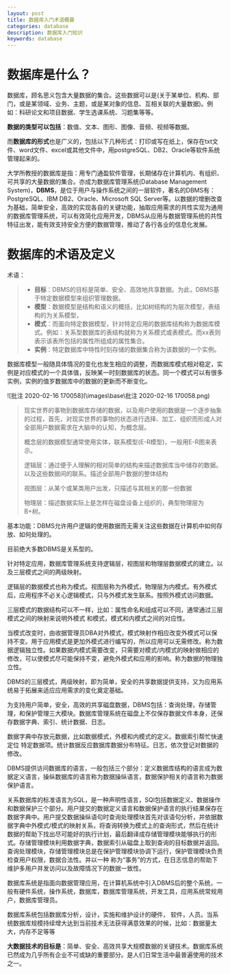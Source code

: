 ```yaml
---
layout: post
title: 数据库入门术语概要
categories: database
description: 数据库入门知识
keywords: database
---
```


# 数据库是什么？

数据库，顾名思义包含大量数据的集合。这些数据可以是(关于某单位、机构、部门，或是某领域、业务、主题，或是某对象的信息、互相关联的大量数据)。例如：科研论文和项目数据、学生选课系统、习题集等等。

**数据的类型可以包括**：数值、文本、图形、图像、音频、视频等数据。

而**数据库的形式**也是广义的，包括以下几种形式：打印或写在纸上，保存在txt文件、word文件、excel或其他文件中，用postgreSQL、DB2、Oracle等软件系统管理起来的。

大学所教授的数据库是指：用专门通盈软件管理，长期储存在计算机内、有组织、可共享的大量数据的集合。亦成为数据库管理系统(Database Management System)，**DBMS**，是位于用户与操作系统之间的一层软件，著名的DBMS有：PostgreSQL、IBM DB2、Oracle、Microsoft SQL Server等。以数据的增删改查为基础，简单安全，高效的实现各自的关键功能，抽取应用需求的共性实现为通用的数据库管理系统，可以有效简化应用开发，DBMS从应用与数据管理系统的共性特征出发，能有效支持安全方便的数据管理，推动了各行各业的信息化发展。

# 数据库的术语及定义

术语：

> - **目标**：DBMS的目标是简单、安全、高效地共享数据。为此，DBMS基于特定数据模型来组织管理数据。
> - **模型**：数据模型是结构和语义的概括，比如树结构的为层次模型，表结构的为关系模型，
> - **模式**：而面向特定数据模型，针对特定应用的数据库结构称为数据库模式。例如：关系型数据库的表结构就称为关系模式或表模式。而xx表则表示该表所包括的属性所组成的属性集合。
> - **实例**：特定数据库中特性时刻存储的数据集合称为该数据的一个实例。

数据库模型一般随具体情况的变化也发生相应的调整，而数据库模式相对稳定，实例是对应模式的一个具体值，反映某一时刻数据库的状态。同一个模式可以有很多实例，实例的值岁数据库中的数据的更新而不断变化。

![批注 2020-02-16 170058](\images\base\批注 2020-02-16 170058.png)

> 现实世界的事物到数据库存储的数据，以及用户使用的数据是一个逐步抽象的过程，首先，对现实世界的事物的状态进行选择、加工、组织而形成人对全部用户数据需求在大脑中的认知，为概念层。
>
> 概念层的数据模型通常使用实体，联系模型(E-R模型)，一般用E-R图来表示。
>
> 逻辑层：通过便于人理解的相对简单的结构来描述数据库当中储存的数据。以及这些数据间的联系。描述全部用户数据的整体结构
>
> 视图层：从某个或某类用户出发，只描述与其相关的那一份数据
>
> 物理层：描述数据实际上是怎样在磁盘设备上组织的，典型物理层为B+树。

基本功能：DBMS允许用户逻辑的使用数据而无需关注这些数据在计算机中如何存放、如何处理的。

目前绝大多数DBMS是关系型的。

针对特定应用，数据库管理系统支持逻辑层，视图层和物理层数据模式的建立。以及三层模式之间的两级映射。

逻辑层的数据模式也称为模式。视图层称为外模式，物理层为内模式。有外模式后，应用程序不必关心逻辑模式，只与外模式发生联系。按照外模式访问数据。

三层模式的数据结构可以不一样，比如：属性命名和组成可以不同，通常通过三层模式之间的映射来说明外模式 和模式，模式和内模式之间的对应性。

当模式改变时，由收据管理员DBA对外模式，模式映射作相应改变外模式可以保持不变。用于应用模式是更加外模式进行编写的，所以应用可以无需修改。称为数据逻辑独立性。如果数据内模式需要改变，只需要对模式/内模式的映射做相应的修改，可以使模式尽可能保持不变，避免外模式和应用的影响。称为数据的物理独立性。

DBMS的三层模式，两级映射，即为简单，安全的共享数据提供支持，又为应用系统易于拓展来适应应用需求的变化奠定基础。

为支持用户简单，安全，高效的共享磁盘数据，DBMS包括：查询处理，存储管理，和保护管理三大模块。数据库管理系统在磁盘上不仅保存数据文件本身，还保存数据字典、索引、统计数据、日志。

数据字典中存放元数据，比如数据模式，外模和内模式的定义。数据索引帮忙快速定位 特定数据项。统计数据反应数据库数据分布特征。日志，依次登记对数据的修改。

DBMS提供访问数据库的语言，一般包括三个部分：定义数据库结构的语言成为数据定义语言，操纵数据库的语言称为数据操纵语言，数据保护相关的语言称为数据保护语言。

关系数据库的标准语言为SQL，是一种声明性语言，SQl包括数据定义、数据操作和数据保护三个部分。用户提交的数据定义语言和数据保护语言的执行结果保存在数据字典中。用户提交数据操纵语句时查询处理模块首先对该语句分析，并依据数据字典中外模式/模式的映射关系，将查询转换为模式上的查询形式，然后在统计数据的帮助下找出尽可能好的执行计划，最后翻译成存储管理模块能够执行的形式。存储管理模块利用数据字典，数据索引从磁盘上取到查询的目标数据并返回。查询处理模块，存储管理模块总是在保护管理模块协调下运行，保护管理模块负责检查用户权限，数据合法性。并以一种 称为“事务”的方式，在日志信息的帮助下维护多用户并发访问以及故障情况下的数据一致性。

数据库系统是指面向数据管理应用，在计算机系统中引入DBMS后的整个系统，一般有硬件系统，操作系统，数据库，数据库管理系统，开发工具，应用系统常规用户，数据库管理员。

数据库系统包括数据库分析，设计，实施和维护设计的硬件， 软件，人员。当系统数据库规模持续增大达到当前技术无法获得满意效果的时候，比如：数据量太大，内存不足等等

**大数据技术的目标是**：简单、安全、高效共享大规模数据的关键技术。数据库系统已然成为几乎所有企业不可或缺的重要部分。是人们日常生活中最普遍使用的技术之一。